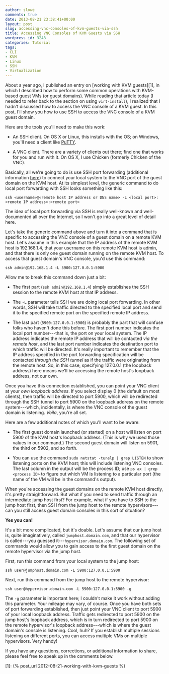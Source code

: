 ```yaml
---
author: slowe
comments: true
date: 2013-08-21 23:38:41+00:00
layout: post
slug: accessing-vnc-consoles-of-kvm-guests-via-ssh
title: Accessing VNC Consoles of KVM Guests via SSH
wordpress_id: 3248
categories: Tutorial
tags:
- CLI
- KVM
- Linux
- SSH
- Virtualization
---
```


About a year ago, I published an entry on [working with KVM guests][1], in which I described how to perform some common operations with KVM-based guest VMs (or guest domains). While reading that article today (I needed to refer back to the section on using `virt-install`), I realized that I hadn't discussed how to access the VNC console of a KVM guest. In this post, I'll show you how to use SSH to access the VNC console of a KVM guest domain.

Here are the tools you'll need to make this work:

* An SSH client. On OS X or Linux, this installs with the OS; on Windows, you'll need a client like [PuTTY](http://www.chiark.greenend.org.uk/~sgtatham/putty).

* A VNC client. There are a variety of clients out there; find one that works for you and run with it. On OS X, I use Chicken (formerly Chicken of the VNC).

Basically, all we're going to do is use SSH port forwarding (additional information [here](http://www.debianadmin.com/howto-use-ssh-local-and-remote-port-forwarding.html)) to connect your local system to the VNC port of the guest domain on the KVM host. At its simplest level, the generic command to do local port forwarding with SSH looks something like this:

    ssh <username>@<remote host IP address or DNS name> -L <local port>:<remote IP address>:<remote port>

The idea of local port forwarding via SSH is really well-known and well-documented all over the Internet, so I won't go into a great level of detail here.

Let's take the generic command above and turn it into a command that is specific to accessing the VNC console of a guest domain on a remote KVM host. Let's assume in this example that the IP address of the remote KVM host is 192.168.1.4, that your username on this remote KVM host is admin, and that there is only one guest domain running on the remote KVM host. To access that guest domain's VNC console, you'd use this command:

    ssh admin@192.168.1.4 -L 5900:127.0.0.1:5900

Allow me to break this command down just a bit:

* The first part (`ssh admin@192.168.1.4`) simply establishes the SSH session to the remote KVM host at that IP address.

* The `-L` parameter tells SSH we are doing local port forwarding. In other words, SSH will take traffic directed to the specified local port and send it to the specified remote port on the specified remote IP address.

* The last part (`5900:127.0.0.1:5900`) is probably the part that will confuse folks who haven't done this before. The first port number indicates the local port number---that is, the port on your local system. The IP address indicates the remote IP address that will be contacted _via the remote host_, and the last port number indicates the destination port to which traffic will be directed. It's really important to remember that the IP address specified in the port forwarding specification will be contacted _through the SSH tunnel_ as if the traffic were originating from the remote host. So, in this case, specifying 127.0.0.1 (the loopback address) here means we'll be accessing the remote host's loopback address, not our own.

Once you have this connection established, you can point your VNC client at your _own loopback address_. If you select display 0 (the default on most clients), then traffic will be directed to port 5900, which will be redirected through the SSH tunnel to port 5900 on the loopback address on the remote system---which, incidentally, is where the VNC console of the guest domain is listening. _Voila_, you're all set.

Here are a few additional notes of which you'll want to be aware:

* The first guest domain launched (or started) on a host will listen on port 5900 of the KVM host's loopback address. (This is why we used those values in our command.) The second guest domain will listen on 5901, the third on 5902, and so forth.

* You can use the command `sudo netstat -tunelp | grep LISTEN` to show listening ports on the KVM host; this will include listening VNC consoles. The last column in the output will be the process ID; use `ps ax | grep <process ID>` to figure out which VM is listening to a particular port (the name of the VM will be in the command's output).

When you're accessing the guest domains on the remote KVM host directly, it's pretty straightforward. But what if you need to send traffic through an intermediate jump host first? For example, what if you have to SSH to the jump host first, then SSH from the jump host to the remote hypervisors---can you still access guest domain consoles in this sort of situation?

**Yes you can!**

It's a bit more complicated, but it's doable. Let's assume that our jump host is, quite imaginatively, called `jumphost.domain.com`, and that our hypervisor is called---you guessed it---`hypervisor.domain.com`. The following set of commands would allow you to gain access to the first guest domain on the remote hypervisor via the jump host.

First, run this command from your local system to the jump host:

    ssh user@jumphost.domain.com -L 5900:127.0.0.1:5900

Next, run this command from the jump host to the remote hypervisor:

    ssh user@hypervisor.domain.com -L 5900:127.0.0.1:5900 -g

The `-g` parameter is important here; I couldn't make it work without adding this parameter. Your mileage may vary, of course. Once you have both sets of port forwarding established, then just point your VNC client to port 5900 of your local loopback address. Traffic gets redirected to port 5900 on the jump host's loopback address, which is in turn redirected to port 5900 on the remote hypervisor's loopback address---which is where the guest domain's console is listening. Cool, huh? If you establish multiple sessions listening on different ports, you can access multiple VMs on multiple hypervisors. Very handy!

If you have any questions, corrections, or additional information to share, please feel free to speak up in the comments below.

[1]: {% post_url 2012-08-21-working-with-kvm-guests %}
